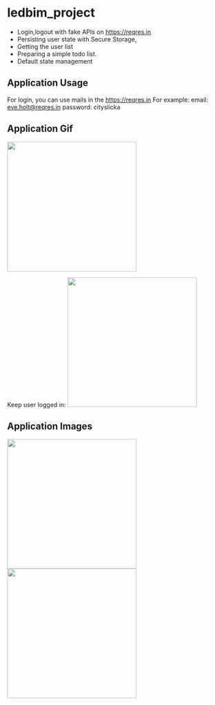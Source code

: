 # ledbim_project

- Login,logout with fake APIs on https://reqres.in
- Persisting user state with Secure Storage,
- Getting the user list
- Preparing a simple todo list.
- Default state management

## Application Usage





For login, you can use mails in the https://reqres.in
For example: 
    email: eve.holt@reqres.in
    password: cityslicka

## Application Gif
<img src="https://user-images.githubusercontent.com/43721794/217008039-8b2dd3d5-c9d0-4a01-979a-44486cb50acb.mp4" width="300"/> 

Keep user logged in:
<img src="https://user-images.githubusercontent.com/43721794/217010529-d8422a4c-171d-4dec-b0e4-f18c163981db.mp4" width="300"/> 


## Application Images

<img src="https://user-images.githubusercontent.com/43721794/217008645-4c76cf62-1e0b-40ac-970a-53c609a86f77.png" width="300"/> <img src="https://user-images.githubusercontent.com/43721794/217008835-2751be86-9d78-4303-a137-5a13b678033d.png" width="300"/>







